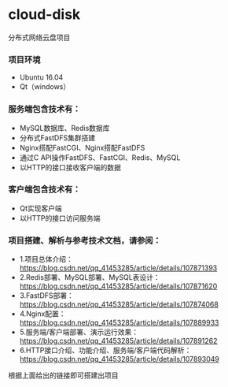 # cloud-disk
分布式网络云盘项目

### 项目环境
* Ubuntu 16.04
* Qt（windows）

### 服务端包含技术有：
* MySQL数据库、Redis数据库
* 分布式FastDFS集群搭建
* Nginx搭配FastCGI、Nginx搭配FastDFS
* 通过C API操作FastDFS、FastCGI、Redis、MySQL
* 以HTTP的接口接收客户端的数据

### 客户端包含技术有：
* Qt实现客户端
* 以HTTP的接口访问服务端

### 项目搭建、解析与参考技术文档，请参阅：
* 1.项目总体介绍：https://blog.csdn.net/qq_41453285/article/details/107871393
* 2.Redis部署、MySQL部署、MySQL表设计：https://blog.csdn.net/qq_41453285/article/details/107871620
* 3.FastDFS部署：https://blog.csdn.net/qq_41453285/article/details/107874068
* 4.Nginx配置：https://blog.csdn.net/qq_41453285/article/details/107889933
* 5.服务端/客户端部署、演示运行效果：https://blog.csdn.net/qq_41453285/article/details/107891262
* 6.HTTP接口介绍、功能介绍、服务端/客户端代码解析：https://blog.csdn.net/qq_41453285/article/details/107893049

根据上面给出的链接即可搭建出项目
